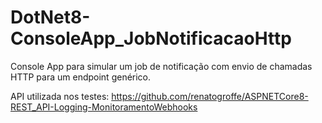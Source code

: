 # DotNet8-ConsoleApp_JobNotificacaoHttp

Console App para simular um job de notificação com envio de chamadas HTTP para um endpoint genérico. 

API utilizada nos testes: https://github.com/renatogroffe/ASPNETCore8-REST_API-Logging-MonitoramentoWebhooks
